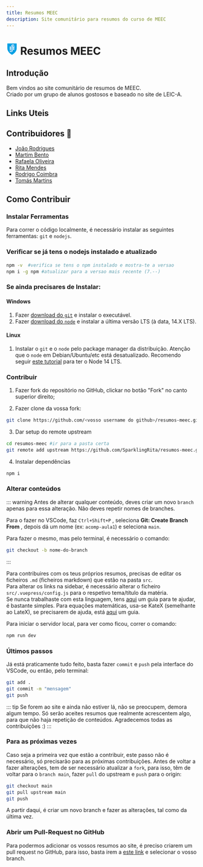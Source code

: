 ```yaml
---
title: Resumos MEEC
description: Site comunitário para resumos do curso de MEEC
---
```


# ![IST Logo](./IST_Logo.png) Resumos MEEC

## Introdução

Bem vindos ao site comunitário de resumos de MEEC.  
Criado por um grupo de alunos gostosos e baseado
no site de LEIC-A.

## Links Uteis

## Contribuidores 💛

- [João Rodrigues](https://github.com/SparklingRita/resumos-meec/commits?author=Joao-Ex-Machina)
- [Martim Bento](https://github.com/SparklingRita/resumos-meec/commits?author=G05B3)
- [Rafaela Oliveira](https://github.com/SparklingRita/resumos-meec/commits?author=rafaelacorreiaoliveira)
- [Rita Mendes](https://github.com/SparklingRita/resumos-meec/commits?author=SparklingRita)
- [Rodrigo Coimbra](https://github.com/SparklingRita/resumos-meec/commits?author=RodsCoimbra)
- [Tomás Martins](https://github.com/SparklingRita/resumos-meec/commits?author=tomasmartins77)

## Como Contribuir

### Instalar Ferramentas

Para correr o código localmente, é necessário instalar as seguintes ferramentas: `git` e `nodejs`.

### Verificar se já tens o nodejs instalado e atualizado

```bash
npm -v  #verifica se tens o npm instalado e mostra-te a versao
npm i -g npm #atualizar para a versao mais recente (7.--)
```

### Se ainda precisares de Instalar:

#### Windows

1. Fazer [download do `git`](http://git-scm.com/) e instalar o executável.
2. Fazer [download do `node`](https://nodejs.org/en/) e instalar a última versão LTS (à data, 14.X LTS).

#### Linux

1. Instalar o `git` e o `node` pelo package manager da distribuição. Atenção que o `node` em Debian/Ubuntu/etc está desatualizado.
   Recomendo seguir [este tutorial](https://www.digitalocean.com/community/tutorials/how-to-install-node-js-on-ubuntu-20-04#option-3-%E2%80%94-installing-node-using-the-node-version-manager) para ter o Node 14 LTS.

### Contribuir

1. Fazer fork do repositório no GitHub, clickar no botão "Fork" no canto superior direito;

2. Fazer clone da vossa fork:

```bash
git clone https://github.com/<vosso username do github>/resumos-meec.git
```

3. Dar setup do remote upstream

```bash
cd resumos-meec #ir para a pasta certa
git remote add upstream https://github.com/SparklingRita/resumos-meec.git
```

4. Instalar dependências

```bash
npm i
```

### Alterar conteúdos

::: warning
Antes de alterar qualquer conteúdo, deves criar um novo `branch` apenas para essa alteração.
Não deves repetir nomes de branches.

Para o fazer no VSCode, faz `Ctrl+Shift+P` , seleciona **Git: Create Branch From** , depois dá um nome (ex: `acomp-aula1`) e seleciona `main`.

Para fazer o mesmo, mas pelo terminal, é necessário o comando:

```bash
git checkout -b nome-do-branch
```

:::

Para contribuires com os teus próprios resumos, precisas de editar os ficheiros `.md` (ficheiros markdown) que estão na pasta `src`.  
Para alterar os links na sidebar, é necessário alterar o ficheiro `src/.vuepress/config.js` para o respetivo tema/título da matéria.  
Se nunca trabalhaste com esta linguagem, tens [aqui](https://www.markdownguide.org/basic-syntax) um guia para te ajudar, é bastante simples.
Para equações matemáticas, usa-se KateX (semelhante ao LateX), se precisarem de ajuda, está [aqui](https://katex.org/docs/supported.html) um guia.

Para iniciar o servidor local, para ver como ficou, correr o comando:

```bash
npm run dev
```

### Últimos passos

Já está praticamente tudo feito, basta fazer `commit` e `push` pela interface do VSCode, ou então, pelo terminal:

```bash
git add .
git commit -m "mensagem"
git push
```

::: tip
Se forem ao site e ainda não estiver lá, não se preocupem, demora algum tempo.
Só serão aceites resumos que realmente acrescentem algo, para que não haja repetição de conteúdos.
Agradecemos todas as contribuições :)
:::

### Para as próximas vezes

Caso seja a primeira vez que estão a contribuir, este passo não é necessário, só precisarão para as próximas contribuições.
Antes de voltar a fazer alterações, tem de ser necessário atualizar a `fork`, para isso, têm de voltar para o `branch main`, fazer `pull` do upstream e `push` para o origin:

```bash
git checkout main
git pull upstream main
git push
```

A partir daqui, é criar um novo branch e fazer as alterações, tal como da última vez.

### Abrir um Pull-Request no GitHub

Para podermos adicionar os vossos resumos ao site, é preciso criarem um pull request no GitHub, para isso, basta irem a [este link](https://github.com/SparklingRita/resumos-meec/compare) e selecionar o vosso branch.
